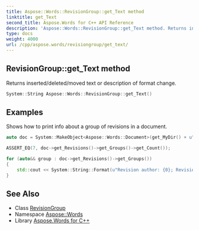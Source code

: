 ```yaml
---
title: Aspose::Words::RevisionGroup::get_Text method
linktitle: get_Text
second_title: Aspose.Words for C++ API Reference
description: 'Aspose::Words::RevisionGroup::get_Text method. Returns inserted/deleted/moved text or description of format change in C++.'
type: docs
weight: 4000
url: /cpp/aspose.words/revisiongroup/get_text/
---
```

## RevisionGroup::get_Text method


Returns inserted/deleted/moved text or description of format change.

```cpp
System::String Aspose::Words::RevisionGroup::get_Text()
```


## Examples



Shows how to print info about a group of revisions in a document. 
```cpp
auto doc = System::MakeObject<Aspose::Words::Document>(get_MyDir() + u"Revisions.docx");

ASSERT_EQ(7, doc->get_Revisions()->get_Groups()->get_Count());

for (auto&& group : doc->get_Revisions()->get_Groups())
{
    std::cout << System::String::Format(u"Revision author: {0}; Revision type: {1} \n\tRevision text: {2}", group->get_Author(), group->get_RevisionType(), group->get_Text()) << std::endl;
}
```

## See Also

* Class [RevisionGroup](../)
* Namespace [Aspose::Words](../../)
* Library [Aspose.Words for C++](../../../)
